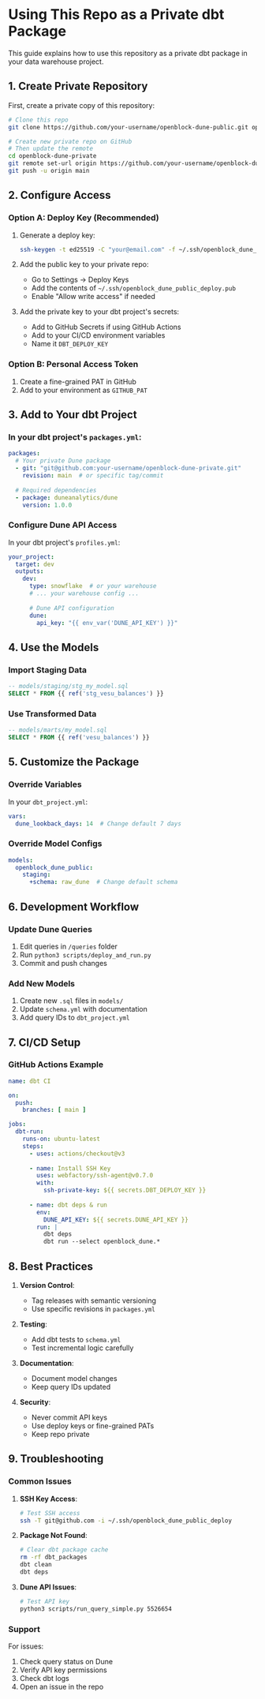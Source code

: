 # Using This Repo as a Private dbt Package

This guide explains how to use this repository as a private dbt package in your data warehouse project.

## 1. Create Private Repository

First, create a private copy of this repository:

```bash
# Clone this repo
git clone https://github.com/your-username/openblock-dune-public.git openblock-dune-private

# Create new private repo on GitHub
# Then update the remote
cd openblock-dune-private
git remote set-url origin https://github.com/your-username/openblock-dune-private.git
git push -u origin main
```

## 2. Configure Access

### Option A: Deploy Key (Recommended)
1. Generate a deploy key:
   ```bash
   ssh-keygen -t ed25519 -C "your@email.com" -f ~/.ssh/openblock_dune_public_deploy
   ```

2. Add the public key to your private repo:
   - Go to Settings → Deploy Keys
   - Add the contents of `~/.ssh/openblock_dune_public_deploy.pub`
   - Enable "Allow write access" if needed

3. Add the private key to your dbt project's secrets:
   - Add to GitHub Secrets if using GitHub Actions
   - Add to your CI/CD environment variables
   - Name it `DBT_DEPLOY_KEY`

### Option B: Personal Access Token
1. Create a fine-grained PAT in GitHub
2. Add to your environment as `GITHUB_PAT`

## 3. Add to Your dbt Project

### In your dbt project's `packages.yml`:

```yaml
packages:
  # Your private Dune package
  - git: "git@github.com:your-username/openblock-dune-private.git"
    revision: main  # or specific tag/commit
  
  # Required dependencies
  - package: duneanalytics/dune
    version: 1.0.0
```

### Configure Dune API Access

In your dbt project's `profiles.yml`:

```yaml
your_project:
  target: dev
  outputs:
    dev:
      type: snowflake  # or your warehouse
      # ... your warehouse config ...
      
      # Dune API configuration
      dune:
        api_key: "{{ env_var('DUNE_API_KEY') }}"
```

## 4. Use the Models

### Import Staging Data
```sql
-- models/staging/stg_my_model.sql
SELECT * FROM {{ ref('stg_vesu_balances') }}
```

### Use Transformed Data
```sql
-- models/marts/my_model.sql
SELECT * FROM {{ ref('vesu_balances') }}
```

## 5. Customize the Package

### Override Variables
In your `dbt_project.yml`:
```yaml
vars:
  dune_lookback_days: 14  # Change default 7 days
```

### Override Model Configs
```yaml
models:
  openblock_dune_public:
    staging:
      +schema: raw_dune  # Change default schema
```

## 6. Development Workflow

### Update Dune Queries
1. Edit queries in `/queries` folder
2. Run `python3 scripts/deploy_and_run.py`
3. Commit and push changes

### Add New Models
1. Create new `.sql` files in `models/`
2. Update `schema.yml` with documentation
3. Add query IDs to `dbt_project.yml`

## 7. CI/CD Setup

### GitHub Actions Example
```yaml
name: dbt CI

on:
  push:
    branches: [ main ]

jobs:
  dbt-run:
    runs-on: ubuntu-latest
    steps:
      - uses: actions/checkout@v3
      
      - name: Install SSH Key
        uses: webfactory/ssh-agent@v0.7.0
        with:
          ssh-private-key: ${{ secrets.DBT_DEPLOY_KEY }}
      
      - name: dbt deps & run
        env:
          DUNE_API_KEY: ${{ secrets.DUNE_API_KEY }}
        run: |
          dbt deps
          dbt run --select openblock_dune.*
```

## 8. Best Practices

1. **Version Control**:
   - Tag releases with semantic versioning
   - Use specific revisions in `packages.yml`

2. **Testing**:
   - Add dbt tests to `schema.yml`
   - Test incremental logic carefully

3. **Documentation**:
   - Document model changes
   - Keep query IDs updated

4. **Security**:
   - Never commit API keys
   - Use deploy keys or fine-grained PATs
   - Keep repo private

## 9. Troubleshooting

### Common Issues

1. **SSH Key Access**:
   ```bash
   # Test SSH access
   ssh -T git@github.com -i ~/.ssh/openblock_dune_public_deploy
   ```

2. **Package Not Found**:
   ```bash
   # Clear dbt package cache
   rm -rf dbt_packages
   dbt clean
   dbt deps
   ```

3. **Dune API Issues**:
   ```bash
   # Test API key
   python3 scripts/run_query_simple.py 5526654
   ```

### Support

For issues:
1. Check query status on Dune
2. Verify API key permissions
3. Check dbt logs
4. Open an issue in the repo 
